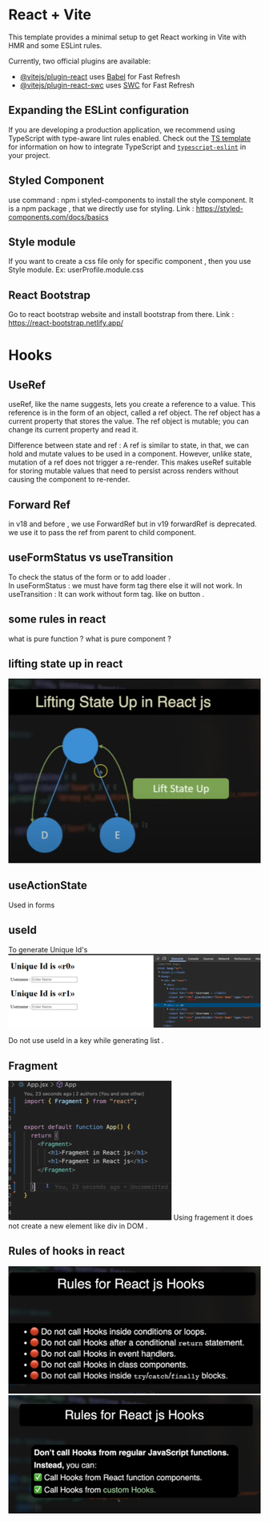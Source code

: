 # React + Vite

This template provides a minimal setup to get React working in Vite with HMR and some ESLint rules.

Currently, two official plugins are available:

- [@vitejs/plugin-react](https://github.com/vitejs/vite-plugin-react/blob/main/packages/plugin-react) uses [Babel](https://babeljs.io/) for Fast Refresh
- [@vitejs/plugin-react-swc](https://github.com/vitejs/vite-plugin-react/blob/main/packages/plugin-react-swc) uses [SWC](https://swc.rs/) for Fast Refresh

## Expanding the ESLint configuration

If you are developing a production application, we recommend using TypeScript with type-aware lint rules enabled. Check out the [TS template](https://github.com/vitejs/vite/tree/main/packages/create-vite/template-react-ts) for information on how to integrate TypeScript and [`typescript-eslint`](https://typescript-eslint.io) in your project.


## Styled Component

use command : npm i styled-components to install the style component.
It is a npm package , that we directly use for styling.
Link : https://styled-components.com/docs/basics


## Style module 

If you want to create a css file only for specific component , then you use Style module. Ex: userProfile.module.css


## React Bootstrap

Go to react bootstrap website and install bootstrap from there.
Link : https://react-bootstrap.netlify.app/

# Hooks 

## UseRef

useRef, like the name suggests, lets you create a reference to a value. This reference is in the form of an object, called a ref object. The ref object has a current property that stores the value. The ref object is mutable; you can change its current property and read it.

Difference between state and ref : 
A ref is similar to state, in that, we can hold and mutate values to be used in a component. However, unlike state, mutation of a ref does not trigger a re-render. This makes useRef suitable for storing mutable values that need to persist across renders without causing the component to re-render.


## Forward Ref 

in v18 and before , we use ForwardRef but in v19 forwardRef is deprecated.
we use it to pass the ref from parent to child component.


## useFormStatus vs useTransition

To check the status of the form or to add loader .  
In useFormStatus : we must have form tag there else it will not work.
In useTransition : It can work without form tag. like on button .

## some rules in react

what is pure function ?
what is pure component ?


## lifting state up in react
![alt text](image.png)



## useActionState

Used in forms

## useId 

To generate Unique Id's
![alt text](image-1.png)

Do not use useId in a key while generating list .



## Fragment 

![alt text](image-2.png)
Using fragement it does not create a new element like div in DOM .


## Rules of hooks in react 

![alt text](image-3.png)
![alt text](image-4.png)

